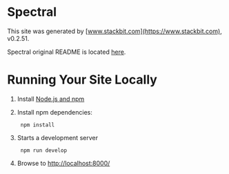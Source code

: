 # Spectral

This site was generated by [www.stackbit.com](https://www.stackbit.com), v0.2.51.

Spectral original README is located [here](./README.theme.md).

# Running Your Site Locally

1. Install [Node.js and npm](https://nodejs.org/en/)

1. Install npm dependencies:

        npm install

1. Starts a development server

        npm run develop

1. Browse to [http://localhost:8000/](http://localhost:8000/)
